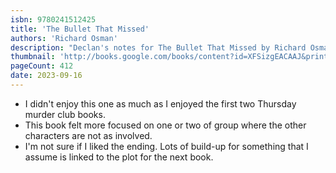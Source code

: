 ```yaml
---
isbn: 9780241512425
title: 'The Bullet That Missed'
authors: 'Richard Osman'
description: "Declan's notes for The Bullet That Missed by Richard Osman."
thumbnail: 'http://books.google.com/books/content?id=XFSizgEACAAJ&printsec=frontcover&img=1&zoom=5&source=gbs_api'
pageCount: 412
date: 2023-09-16
---
```


- I didn't enjoy this one as much as I enjoyed the first two Thursday murder club books.
- This book felt more focused on one or two of group where the other characters are not as involved.
- I'm not sure if I liked the ending. Lots of build-up for something that I assume is linked to the plot for the next book.
